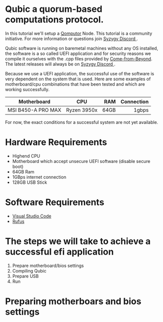 # Qubic a quorum-based computations protocol.

In this tutorial we'll setup a [Qomputor](https://www.computors.org/computing/qomputor "Qomputor") Node. This tutorial is a community initiative. For more information or questions join [Syzygy Discord ](https://discord.gg/2vDMR8m "Syzygy Discord").

Qubic software is running on baremetal machines without any OS installed, the software is a so called UEFI application and for security reasons we compile it ourselves with the .cpp files provided by [Come-from-Beyond](https://twitter.com/c___f___b "Twitter"). The latest releases will always be on [Syzygy Discord ](https://discord.gg/2vDMR8m "Syzygy Discord").

Because we use a UEFI application, the successful use of the software is very dependent on the system that is used. Here are some examples of motherboard/cpu combinations that have been tested and which are working successfully.

| Motherboard        | CPU         | RAM  | Connection |
| ------------------ |:-----------:| ----:| -------:   |
| MSI B450-A PRO MAX | Ryzen 3950x | 64GB | 1gbps      |

For now, the exact conditions for a successful system are not yet available. 

# Hardware Requirements
* Highend CPU
* Motherboard which accept unsecure UEFI software (disable secure boot)
* 64GB Ram
* 1GBps internet connection
* 128GB USB Stick

# Software Requirements
* [Visual Studio Code](https://visualstudio.microsoft.com/vs)
* [Rufus](https://rufus.ie)

# The steps we will take to achieve a successful efi application

1. Prepare motherboard/bios settings
2. Compiling Qubic
3. Prepare USB
4. Run

# Preparing motherboars and bios settings 

